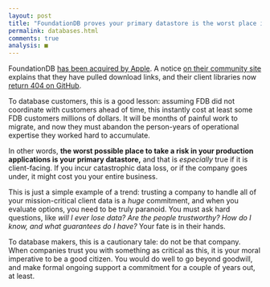 ```yaml
---
layout: post
title: "FoundationDB proves your primary datastore is the worst place in your stack to bet on new tech"
permalink: databases.html
comments: true
analysis: ■
---
```



FoundationDB [has been acquired by Apple](http://techcrunch.com/2015/03/24/apple-acquires-durable-database-company-foundationdb/). A notice [on their community site](http://community.foundationdb.com/) explains that they have pulled download links, and their client libraries now [return 404 on GitHub](https://github.com/FoundationDB/sql-layer-adapter-jdbc).

To database customers, this is a good lesson: assuming FDB did not coordinate with customers ahead of time, this instantly cost at least some FDB customers millions of dollars. It will be months of painful work to migrate, and now they must abandon the person-years of operational expertise they worked hard to accumulate.

In other words, **the worst possible place to take a risk in your production applications is your primary datastore,** and that is _especially_ true if it is client-facing. If you incur catastrophic data loss, or if the company goes under, it might cost you your entire business.

This is just a simple example of a trend: trusting a company to handle all of your mission-critical client data is a _huge_ commitment, and when you evaluate options, you need to be truly paranoid. You must ask hard questions, like _will I ever lose data?_ _Are the people trustworthy?_ _How do I know, and what guarantees do I have?_ Your fate is in their hands.

To database makers, this is a cautionary tale: do not be that company. When companies trust you with something as critical as this, it is your moral imperative to be a good citizen. You would do well to go beyond goodwill, and make formal ongoing support a commitment for a couple of years out, at least.

































